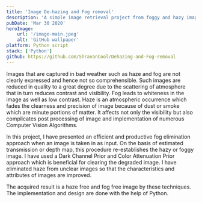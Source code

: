 ```yaml
---
title: 'Image De-hazing and Fog removal'
description: 'A simple image retrieval project from foggy and hazy images by using the methods of Dark Channel Prior and Colour Attenuation Prior.'
pubDate: 'Mar 30 2020'
heroImage:
    url: '/image-main.jpeg'
    alt: 'GitHub wallpaper'
platform: Python script
stack: ['Python']
github: https://github.com/ShravanCool/Dehazing-and-Fog-removal
---
```


Images that are captured in bad weather such as haze and fog are not clearly expressed and hence not so comprehensible. Such images are reduced in quality to a great degree due to the scattering of atmosphere that in turn reduces contrast and visibility. Fog leads to whiteness in the image as well as low contrast. Haze is an atmospheric occurrence which fades the clearness and precision of image because of dust or smoke which are minute portions of matter. It affects not only the visibility but also complicates post processing of image and implementation of numerous Computer Vision Algorithms.

In this project, I have presented an efficient and productive fog elimination approach when an image is taken in as input. On the basis of estimated transmission or depth map, this procedure re-establishes the hazy or foggy image. I have used a Dark Channel Prior and Color Attenuation Prior approach which is beneficial for clearing the degraded image. I have eliminated haze from unclear images so that the characteristics and attributes of images are improved.

The acquired result is a haze free and fog free image by these techniques. The implementation and design are done with the help of Python.
